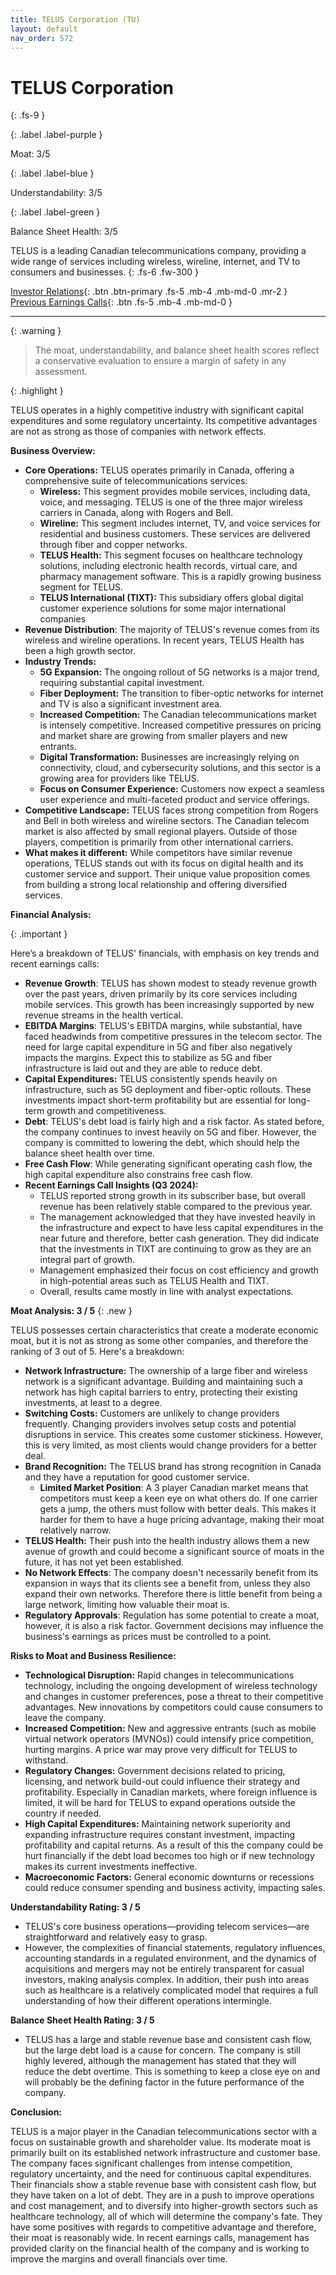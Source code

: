 ```yaml
---
title: TELUS Corporation (TU)
layout: default
nav_order: 572
---
```


# TELUS Corporation
{: .fs-9 }

{: .label .label-purple }

Moat: 3/5

{: .label .label-blue }

Understandability: 3/5

{: .label .label-green }

Balance Sheet Health: 3/5

TELUS is a leading Canadian telecommunications company, providing a wide range of services including wireless, wireline, internet, and TV to consumers and businesses.
{: .fs-6 .fw-300 }

[Investor Relations](https://www.google.com/search?q=TU+investor+relations){: .btn .btn-primary .fs-5 .mb-4 .mb-md-0 .mr-2 }
[Previous Earnings Calls](https://discountingcashflows.com/company/TU/transcripts/){: .btn .fs-5 .mb-4 .mb-md-0 }

---

{: .warning }
>The moat, understandability, and balance sheet health scores reflect a conservative evaluation to ensure a margin of safety in any assessment.



{: .highlight }

TELUS operates in a highly competitive industry with significant capital expenditures and some regulatory uncertainty. Its competitive advantages are not as strong as those of companies with network effects.

**Business Overview:**

*   **Core Operations:** TELUS operates primarily in Canada, offering a comprehensive suite of telecommunications services:
    *   **Wireless:** This segment provides mobile services, including data, voice, and messaging. TELUS is one of the three major wireless carriers in Canada, along with Rogers and Bell.
    *   **Wireline:** This segment includes internet, TV, and voice services for residential and business customers. These services are delivered through fiber and copper networks.
    *   **TELUS Health:** This segment focuses on healthcare technology solutions, including electronic health records, virtual care, and pharmacy management software. This is a rapidly growing business segment for TELUS.
    *   **TELUS International (TIXT):** This subsidiary offers global digital customer experience solutions for some major international companies
*   **Revenue Distribution**: The majority of TELUS's revenue comes from its wireless and wireline operations. In recent years, TELUS Health has been a high growth sector.
*   **Industry Trends:**
    *   **5G Expansion:** The ongoing rollout of 5G networks is a major trend, requiring substantial capital investment. 
    *   **Fiber Deployment:** The transition to fiber-optic networks for internet and TV is also a significant investment area. 
    *   **Increased Competition:** The Canadian telecommunications market is intensely competitive. Increased competitive pressures on pricing and market share are growing from smaller players and new entrants.
    *   **Digital Transformation:** Businesses are increasingly relying on connectivity, cloud, and cybersecurity solutions, and this sector is a growing area for providers like TELUS.
    *   **Focus on Consumer Experience:** Customers now expect a seamless user experience and multi-faceted product and service offerings.
*   **Competitive Landscape:** TELUS faces strong competition from Rogers and Bell in both wireless and wireline sectors. The Canadian telecom market is also affected by small regional players. Outside of those players, competition is primarily from other international carriers. 
*   **What makes it different:** While competitors have similar revenue operations, TELUS stands out with its focus on digital health and its customer service and support. Their unique value proposition comes from building a strong local relationship and offering diversified services.

**Financial Analysis:**

{: .important }

Here’s a breakdown of TELUS' financials, with emphasis on key trends and recent earnings calls:

*   **Revenue Growth**: TELUS has shown modest to steady revenue growth over the past years, driven primarily by its core services including mobile services. This growth has been increasingly supported by new revenue streams in the health vertical.
*   **EBITDA Margins**: TELUS's EBITDA margins, while substantial, have faced headwinds from competitive pressures in the telecom sector. The need for large capital expenditure in 5G and fiber also negatively impacts the margins. Expect this to stabilize as 5G and fiber infrastructure is laid out and they are able to reduce debt.
*   **Capital Expenditures:** TELUS consistently spends heavily on infrastructure, such as 5G deployment and fiber-optic rollouts. These investments impact short-term profitability but are essential for long-term growth and competitiveness.
*  **Debt**:  TELUS's debt load is fairly high and a risk factor. As stated before, the company continues to invest heavily on 5G and fiber. However, the company is committed to lowering the debt, which should help the balance sheet health over time.
*   **Free Cash Flow**: While generating significant operating cash flow, the high capital expenditure also constrains free cash flow. 
*   **Recent Earnings Call Insights (Q3 2024):**
    *   TELUS reported strong growth in its subscriber base, but overall revenue has been relatively stable compared to the previous year.
    *   The management acknowledged that they have invested heavily in the infrastructure and expect to have less capital expenditures in the near future and therefore, better cash generation. They did indicate that the investments in TIXT are continuing to grow as they are an integral part of growth. 
    *   Management emphasized their focus on cost efficiency and growth in high-potential areas such as TELUS Health and TIXT.
    *   Overall, results came mostly in line with analyst expectations.

**Moat Analysis: 3 / 5**
{: .new }

TELUS possesses certain characteristics that create a moderate economic moat, but it is not as strong as some other companies, and therefore the ranking of 3 out of 5. Here's a breakdown:

*   **Network Infrastructure:** The ownership of a large fiber and wireless network is a significant advantage. Building and maintaining such a network has high capital barriers to entry, protecting their existing investments, at least to a degree. 
*   **Switching Costs:** Customers are unlikely to change providers frequently. Changing providers involves setup costs and potential disruptions in service. This creates some customer stickiness. However, this is very limited, as most clients would change providers for a better deal.
*   **Brand Recognition:** The TELUS brand has strong recognition in Canada and they have a reputation for good customer service.
    *  **Limited Market Position**: A 3 player Canadian market means that competitors must keep a keen eye on what others do. If one carrier gets a jump, the others must follow with better deals. This makes it harder for them to have a huge pricing advantage, making their moat relatively narrow.
*   **TELUS Health:** Their push into the health industry allows them a new avenue of growth and could become a significant source of moats in the future, it has not yet been established.
*   **No Network Effects**: The company doesn't necessarily benefit from its expansion in ways that its clients see a benefit from, unless they also expand their own networks. Therefore there is little benefit from being a large network, limiting how valuable their moat is.
*   **Regulatory Approvals**: Regulation has some potential to create a moat, however, it is also a risk factor. Government decisions may influence the business's earnings as prices must be controlled to a point.

**Risks to Moat and Business Resilience:**

*   **Technological Disruption:** Rapid changes in telecommunications technology, including the ongoing development of wireless technology and changes in customer preferences, pose a threat to their competitive advantages. New innovations by competitors could cause consumers to leave the company.
*   **Increased Competition:** New and aggressive entrants (such as mobile virtual network operators (MVNOs)) could intensify price competition, hurting margins. A price war may prove very difficult for TELUS to withstand.
*   **Regulatory Changes:** Government decisions related to pricing, licensing, and network build-out could influence their strategy and profitability. Especially in Canadian markets, where foreign influence is limited, it will be hard for TELUS to expand operations outside the country if needed.
*   **High Capital Expenditures:** Maintaining network superiority and expanding infrastructure requires constant investment, impacting profitability and capital returns. As a result of this the company could be hurt financially if the debt load becomes too high or if new technology makes its current investments ineffective.
*   **Macroeconomic Factors:** General economic downturns or recessions could reduce consumer spending and business activity, impacting sales.

**Understandability Rating: 3 / 5**

*   TELUS's core business operations—providing telecom services—are straightforward and relatively easy to grasp.
*   However, the complexities of financial statements, regulatory influences, accounting standards in a regulated environment, and the dynamics of acquisitions and mergers may not be entirely transparent for casual investors, making analysis complex. In addition, their push into areas such as healthcare is a relatively complicated model that requires a full understanding of how their different operations intermingle.

**Balance Sheet Health Rating: 3 / 5**

*   TELUS has a large and stable revenue base and consistent cash flow, but the large debt load is a cause for concern. The company is still highly levered, although the management has stated that they will reduce the debt overtime. This is something to keep a close eye on and will probably be the defining factor in the future performance of the company.

**Conclusion:**

TELUS is a major player in the Canadian telecommunications sector with a focus on sustainable growth and shareholder value. Its moderate moat is primarily built on its established network infrastructure and customer base. The company faces significant challenges from intense competition, regulatory uncertainty, and the need for continuous capital expenditures. Their financials show a stable revenue base with consistent cash flow, but they have taken on a lot of debt. They are in a push to improve operations and cost management, and to diversify into higher-growth sectors such as healthcare technology, all of which will determine the company's fate. They have some positives with regards to competitive advantage and therefore, their moat is reasonably wide. In recent earnings calls, management has provided clarity on the financial health of the company and is working to improve the margins and overall financials over time.
